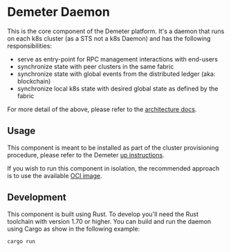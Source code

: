 # Demeter Daemon

This is the core component of the Demeter platform. It's a daemon that runs on each k8s cluster (as a STS not a k8s Daemon) and has the following responsibilities:

- serve as entry-point for RPC management interactions with end-users
- synchronize state with peer clusters in the same fabric
- synchronize state with global events from the distributed ledger (aka: blockchain)
- synchronize local k8s state with desired global state as defined by the fabric

For more detail of the above, please refer to the [architecture docs](https://github.com/demeter-run/architecture).

## Usage

This component is meant to be installed as part of the cluster provisioning procedure, please refer to the Demeter [up instructions](https://github.com/demeter-run/up).

If you wish to run this component in isolation, the recommended approach is to use the available [OCI image](https://github.com/demeter-run/daemon/pkgs/container/daemon).

## Development

This component is built using Rust. To develop you'll need the Rust toolchain with version 1.70 or higher. You can build and run the daemon using Cargo as show in the following example:

```sh
cargo run
```